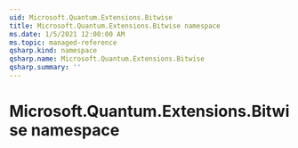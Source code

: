 ```yaml
---
uid: Microsoft.Quantum.Extensions.Bitwise
title: Microsoft.Quantum.Extensions.Bitwise namespace
ms.date: 1/5/2021 12:00:00 AM
ms.topic: managed-reference
qsharp.kind: namespace
qsharp.name: Microsoft.Quantum.Extensions.Bitwise
qsharp.summary: ''
---
```


# Microsoft.Quantum.Extensions.Bitwise namespace



